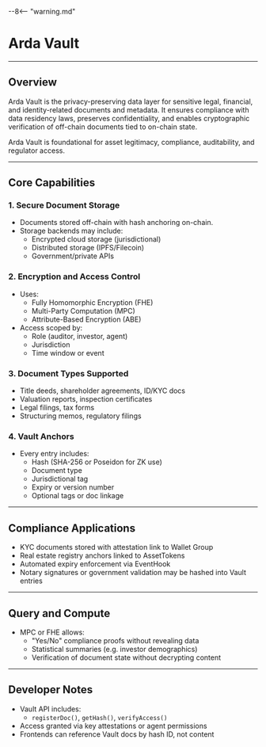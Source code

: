 --8<-- "warning.md"
# Arda Vault

---

## Overview

Arda Vault is the privacy-preserving data layer for sensitive legal, financial, and identity-related documents and metadata. It ensures compliance with data residency laws, preserves confidentiality, and enables cryptographic verification of off-chain documents tied to on-chain state.

Arda Vault is foundational for asset legitimacy, compliance, auditability, and regulator access.

---

## Core Capabilities

### 1. **Secure Document Storage**
- Documents stored off-chain with hash anchoring on-chain.
- Storage backends may include:
  - Encrypted cloud storage (jurisdictional)
  - Distributed storage (IPFS/Filecoin)
  - Government/private APIs

### 2. **Encryption and Access Control**
- Uses:
  - Fully Homomorphic Encryption (FHE)
  - Multi-Party Computation (MPC)
  - Attribute-Based Encryption (ABE)
- Access scoped by:
  - Role (auditor, investor, agent)
  - Jurisdiction
  - Time window or event

### 3. **Document Types Supported**
- Title deeds, shareholder agreements, ID/KYC docs
- Valuation reports, inspection certificates
- Legal filings, tax forms
- Structuring memos, regulatory filings

### 4. **Vault Anchors**
- Every entry includes:
  - Hash (SHA-256 or Poseidon for ZK use)
  - Document type
  - Jurisdictional tag
  - Expiry or version number
  - Optional tags or doc linkage

---

## Compliance Applications

- KYC documents stored with attestation link to Wallet Group
- Real estate registry anchors linked to AssetTokens
- Automated expiry enforcement via EventHook
- Notary signatures or government validation may be hashed into Vault entries

---

## Query and Compute

- MPC or FHE allows:
  - "Yes/No" compliance proofs without revealing data
  - Statistical summaries (e.g. investor demographics)
  - Verification of document state without decrypting content

---

## Developer Notes

- Vault API includes:
  - `registerDoc()`, `getHash()`, `verifyAccess()`
- Access granted via key attestations or agent permissions
- Frontends can reference Vault docs by hash ID, not content

